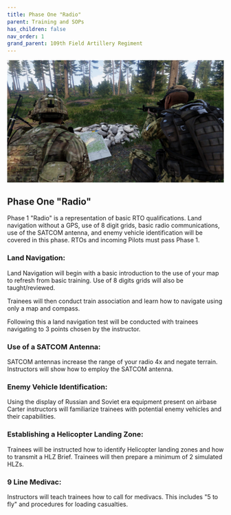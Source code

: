 ```yaml
---
title: Phase One "Radio"
parent: Training and SOPs
has_children: false
nav_order: 1
grand_parent: 109th Field Artillery Regiment
---
```

![P1](https://github.com/Baconbits111/28thDocs/blob/main/images/image10.jpg?raw=true)
## Phase One "Radio"
Phase 1 "Radio" is a representation of basic RTO qualifications. Land navigation without a GPS, use of 8 digit grids, basic radio communications, use of the SATCOM antenna, and enemy vehicle identification will be covered in this phase. RTOs and incoming Pilots must pass Phase 1.

### Land Navigation:
Land Navigation will begin with a basic introduction to the use of your map to refresh from basic training. Use of 8 digits grids will also be taught/reviewed.

Trainees will then conduct train association and learn how to navigate using only a map and compass.

Following this a land navigation test will be conducted with trainees navigating to 3 points chosen by the instructor.

### Use of a SATCOM Antenna:
SATCOM antennas increase the range of your radio 4x and negate terrain. Instructors will show how to employ the SATCOM antenna.

### Enemy Vehicle Identification:
Using the display of Russian and Soviet era equipment present on airbase Carter instructors will familiarize trainees with potential enemy vehicles and their capabilities.

### Establishing a Helicopter Landing Zone:
Trainees will be instructed how to identify Helicopter landing zones and how to transmit a HLZ Brief. Trainees will then prepare a minimum of 2 simulated HLZs.

### 9 Line Medivac:
Instructors will teach trainees how to call for medivacs. This includes "5 to fly" and procedures for loading casualties.